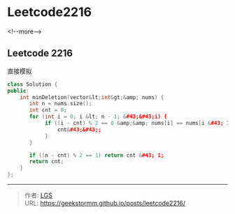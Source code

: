 # Leetcode2216


&lt;!--more--&gt;


## Leetcode 2216

直接模拟

```c&#43;&#43;
class Solution {
public:
    int minDeletion(vector&lt;int&gt;&amp; nums) {
       int n = nums.size();
       int cnt = 0;
       for (int i = 0; i &lt; n - 1; &#43;&#43;i) {
            if ((i - cnt) % 2 == 0 &amp;&amp; nums[i] == nums[i &#43; 1]) {
                cnt&#43;&#43;;
            }
       }

       if ((n - cnt) % 2 == 1) return cnt &#43; 1;
       return cnt;
    }
};
```

---

> 作者: [LGS](https://github.com/geekstormm)  
> URL: https://geekstormm.github.io/posts/leetcode2216/  

